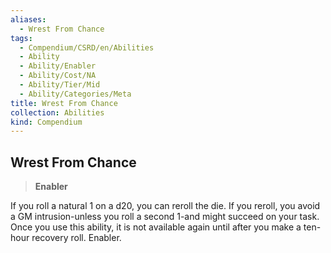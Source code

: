 ```yaml
---
aliases:
  - Wrest From Chance
tags:
  - Compendium/CSRD/en/Abilities
  - Ability
  - Ability/Enabler
  - Ability/Cost/NA
  - Ability/Tier/Mid
  - Ability/Categories/Meta
title: Wrest From Chance
collection: Abilities
kind: Compendium
---
```

## Wrest From Chance  
>**Enabler**
  
If you roll a natural 1 on a d20, you can reroll the die. If you reroll, you avoid a GM intrusion-unless you roll a second 1-and might succeed on your task. Once you use this ability, it is not available again until after you make a ten-hour recovery roll. Enabler.